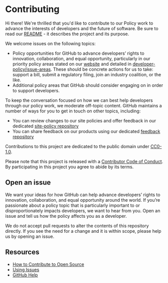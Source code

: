 # Contributing

Hi there! We're thrilled that you'd like to contribute to our Policy work to advance the interests of developers and the future of software. Be sure to read our [README](README.md) - it describes the project and its purpose. 

We welcome issues on the following topics:
- Policy opportunities for GitHub to advance developers’ rights to innovation, collaboration, and equal opportunity, particularly in our priority policy areas stated on our [website](www.policy.github.com) and detailed in [developer-policy/issue-areas](https://github.com/github/developer-policy/issue-areas). These should be concrete actions for us to take: support a bill, submit a regulatory filing, join an industry coalition, or the like.
- Additional policy areas that GitHub should consider engaging on in order to support developers.

To keep the conversation focused on how we can best help developers through our policy work, we moderate off-topic content. GitHub maintains a number of ways for you to get in touch on other topics, including:
- You can review changes to our site policies and offer feedback in our dedicated [site-policy repository](https://github.com/github/site-policy)
- You can share feedback on our products using our dedicated [feedback repository](https://github.com/github/feedback)

Contributions to this project are dedicated to the public domain under [CC0-1.0](LICENSE.md).

Please note that this project is released with a [Contributor Code of Conduct](CODE-OF-CONDUCT.md). By participating in this project you agree to abide by its terms.

## Open an issue

We want your ideas for how GitHub can help advance developers’ rights to innovation, collaboration, and equal opportunity around the world. If you’re passionate about a policy topic that is particularly important to or disproportionately impacts developers, we want to hear from you. Open an issue and tell us how the policy affects you as a developer.

We do not accept pull requests to alter the contents of this repository directly. If you see the need for a change and it is within scope, please help us by opening an issue.

## Resources

- [How to Contribute to Open Source](https://opensource.guide/how-to-contribute/)
- [Using Issues](https://docs.github.com/en/github/managing-your-work-on-github/about-issues)
- [GitHub Help](https://help.github.com)
